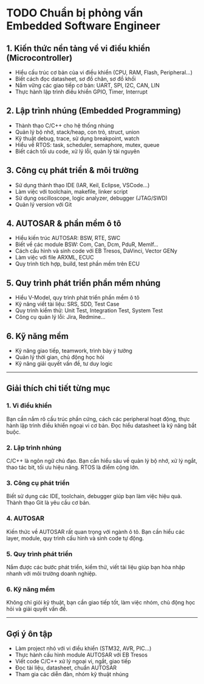 # TODO Chuẩn bị phỏng vấn Embedded Software Engineer

## 1. Kiến thức nền tảng về vi điều khiển (Microcontroller)
- Hiểu cấu trúc cơ bản của vi điều khiển (CPU, RAM, Flash, Peripheral...)
- Biết cách đọc datasheet, sơ đồ chân, sơ đồ khối
- Nắm vững các giao tiếp cơ bản: UART, SPI, I2C, CAN, LIN
- Thực hành lập trình điều khiển GPIO, Timer, Interrupt

## 2. Lập trình nhúng (Embedded Programming)
- Thành thạo C/C++ cho hệ thống nhúng
- Quản lý bộ nhớ, stack/heap, con trỏ, struct, union
- Kỹ thuật debug, trace, sử dụng breakpoint, watch
- Hiểu về RTOS: task, scheduler, semaphore, mutex, queue
- Biết cách tối ưu code, xử lý lỗi, quản lý tài nguyên

## 3. Công cụ phát triển & môi trường
- Sử dụng thành thạo IDE (IAR, Keil, Eclipse, VSCode...)
- Làm việc với toolchain, makefile, linker script
- Sử dụng oscilloscope, logic analyzer, debugger (JTAG/SWD)
- Quản lý version với Git

## 4. AUTOSAR & phần mềm ô tô
- Hiểu kiến trúc AUTOSAR: BSW, RTE, SWC
- Biết về các module BSW: Com, Can, Dcm, PduR, MemIf...
- Cách cấu hình và sinh code với EB Tresos, DaVinci, Vector GENy
- Làm việc với file ARXML, ECUC
- Quy trình tích hợp, build, test phần mềm trên ECU

## 5. Quy trình phát triển phần mềm nhúng
- Hiểu V-Model, quy trình phát triển phần mềm ô tô
- Kỹ năng viết tài liệu: SRS, SDD, Test Case
- Quy trình kiểm thử: Unit Test, Integration Test, System Test
- Công cụ quản lý lỗi: Jira, Redmine...

## 6. Kỹ năng mềm
- Kỹ năng giao tiếp, teamwork, trình bày ý tưởng
- Quản lý thời gian, chủ động học hỏi
- Kỹ năng giải quyết vấn đề, tư duy logic

---

## Giải thích chi tiết từng mục
### 1. Vi điều khiển
Bạn cần nắm rõ cấu trúc phần cứng, cách các peripheral hoạt động, thực hành lập trình điều khiển ngoại vi cơ bản. Đọc hiểu datasheet là kỹ năng bắt buộc.

### 2. Lập trình nhúng
C/C++ là ngôn ngữ chủ đạo. Bạn cần hiểu sâu về quản lý bộ nhớ, xử lý ngắt, thao tác bit, tối ưu hiệu năng. RTOS là điểm cộng lớn.

### 3. Công cụ phát triển
Biết sử dụng các IDE, toolchain, debugger giúp bạn làm việc hiệu quả. Thành thạo Git là yêu cầu cơ bản.

### 4. AUTOSAR
Kiến thức về AUTOSAR rất quan trọng với ngành ô tô. Bạn cần hiểu các layer, module, quy trình cấu hình và sinh code tự động.

### 5. Quy trình phát triển
Nắm được các bước phát triển, kiểm thử, viết tài liệu giúp bạn hòa nhập nhanh với môi trường doanh nghiệp.

### 6. Kỹ năng mềm
Không chỉ giỏi kỹ thuật, bạn cần giao tiếp tốt, làm việc nhóm, chủ động học hỏi và giải quyết vấn đề.

---

## Gợi ý ôn tập
- Làm project nhỏ với vi điều khiển (STM32, AVR, PIC...)
- Thực hành cấu hình module AUTOSAR với EB Tresos
- Viết code C/C++ xử lý ngoại vi, ngắt, giao tiếp
- Đọc tài liệu, datasheet, chuẩn AUTOSAR
- Tham gia các diễn đàn, nhóm kỹ thuật nhúng